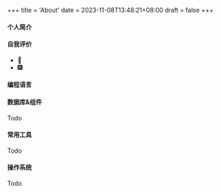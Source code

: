 +++
title = 'About'
date = 2023-11-08T13:48:21+08:00
draft = false
+++

#### 个人简介
<!-- * 🥸 Hi, 欢迎来到我的个人主页。我叫任艳杰，或者也可以叫我Pedro。 -->
<!-- * 🏫 我目前的状态是东南大学硕士在读,专注自然语言处理领域的信息抽取等基础任务。 -->
<!-- * 🔭 我是一名腾讯[光子工作室](https://guangzi.qq.com)的一名校招生,未来即将从事游戏后台开发相关的工作。 -->
<!-- * 🌱 目前正在努力学习,未来的职业发展目标是成为一名全栈开发人员。 -->
<!-- * ❤️  我所感兴趣的领域包括但不限于: Linux/CML,云原生，游戏开发、以及非常辣的食物和健身。 -->
<!-- * 💬 欢迎和我一起探讨有关技术和非技术的一切,你可以在[这里]()联系到我。 -->

#### 自我评价
* 📖 
* 🎆 

#### 编程语言
<!-- ![rust](https://img.shields.io/badge/rust-%23000000?logo=rust) ![cplusplus](https://img.shields.io/badge/c%2B%2B-%2300599C?logo=cplusplus)![Static Badge](https://img.shields.io/badge/javascript-%23F7DF1E?logo=javascript)![Static Badge](https://img.shields.io/badge/go-%234285F4?logo=go)![Static Badge](https://img.shields.io/badge/vue-%2300B336?logo=vuedotjs)![Static Badge](https://img.shields.io/badge/ocaml-%230x0000?logo=ocaml)![Static Badge](https://img.shields.io/badge/lua-%232C2D72?logo=lua)![Static Badge](https://img.shields.io/badge/python-%233776AB?logo=python) -->
#### 数据库&组件
Todo
#### 常用工具
Todo
#### 操作系统
Todo
